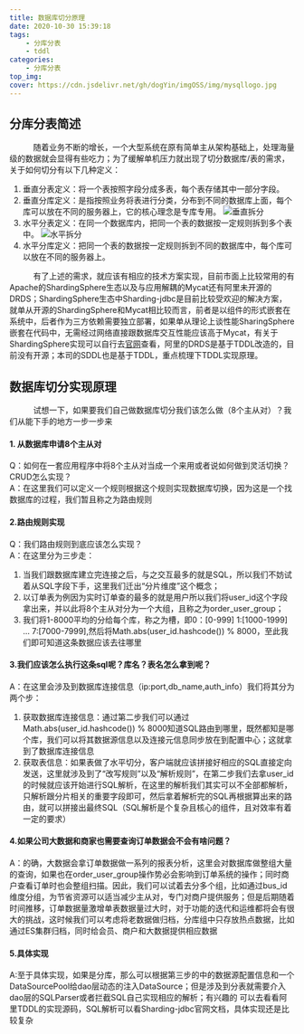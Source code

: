 ```yaml
---
title: 数据库切分原理
date: 2020-10-30 15:39:18
tags:
    - 分库分表
    - tddl
categories:
    - 分库分表
top_img:
cover: https://cdn.jsdelivr.net/gh/dogYin/imgOSS/img/mysqllogo.jpg
---
```

## 分库分表简述
　　　随着业务不断的增长，一个大型系统在原有简单主从架构基础上，处理海量级的数据就会显得有些吃力；为了缓解单机压力就出现了切分数据库/表的需求，关于如何切分有以下几种定义：
1. 垂直分表定义：将一个表按照字段分成多表，每个表存储其中一部分字段。
2. 垂直分库定义：是指按照业务将表进行分类，分布到不同的数据库上面，每个库可以放在不同的服务器上，它的核心理念是专库专用。
![垂直拆分](https://cdn.jsdelivr.net/gh/dogYin/imgOSS/img/vertical_sharding.png)
3. 水平分表定义：在同一个数据库内，把同一个表的数据按一定规则拆到多个表中。
![水平拆分](https://cdn.jsdelivr.net/gh/dogYin/imgOSS/img/horizontal_sharding.png)
4. 水平分库定义：把同一个表的数据按一定规则拆到不同的数据库中，每个库可以放在不同的服务器上。

　　　有了上述的需求，就应该有相应的技术方案实现，目前市面上比较常用的有Apache的ShardingSphere生态以及与应用解耦的Mycat还有阿里未开源的DRDS；ShardingSphere生态中Sharding-jdbc是目前比较受欢迎的解决方案，就单从开源的ShardingSphere和Mycat相比较而言，前者是以组件的形式嵌套在系统中，后者作为三方依赖需要独立部署，如果单从理论上谈性能SharingSphere嵌套在代码中，无需经过网络直接跟数据库交互性能应该高于Mycat，有关于ShardingSphere实现可以自行去[官网](https://shardingsphere.apache.org/document/current/cn/overview/)查看，阿里的DRDS是基于TDDL改造的，目前没有开源；本司的SDDL也是基于TDDL，重点梳理下TDDL实现原理。

## 数据库切分实现原理
　　　试想一下，如果要我们自己做数据库切分我们该怎么做（8个主从对）？我们从能下手的地方一步一步来

#### 1. 从数据库申请8个主从对
Q：如何在一套应用程序中将8个主从对当成一个来用或者说如何做到灵活切换？CRUD怎么实现？<br/>
A：在这里我们可以定义一个规则根据这个规则实现数据库切换，因为这是一个找数据库的过程，我们暂且称之为路由规则<br/>

#### 2.路由规则实现
Q：我们路由规则到底应该怎么实现？<br/>
A：在这里分为三步走：<br/>
1. 当我们跟数据库建立完连接之后，与之交互最多的就是SQL，所以我们不妨试着从SQL字段下手，这里我们迁出“分片维度”这个概念；
2. 以订单表为例因为实时订单查的最多的就是用户所以我们将user_id这个字段拿出来，并以此将8个主从对分为一个大组，且称之为order_user_group；
3. 我们将1-8000平均的分给每个库，称之为槽，即0：[0-999] 1:[1000-1999] ... 7:[7000-7999],然后将Math.abs(user_id.hashcode()) % 8000，至此我们即可知道这条数据应该去往哪里

#### 3.我们应该怎么执行这条sql呢？库名？表名怎么拿到呢？
A：在这里会涉及到数据库连接信息（ip:port,db_name,auth_info）我们将其分为两个步：<br/>
1. 获取数据库连接信息：通过第二步我们可以通过Math.abs(user_id.hashcode()) % 8000知道SQL路由到哪里，既然都知是哪个库，我们可以将其数据源信息以及连接元信息同步放在到配置中心；这就拿到了数据库连接信息
2. 获取表信息：如果表做了水平切分，客户端就应该拼接好相应的SQL直接定向发送，这里就涉及到了“改写规则”以及“解析规则”，在第二步我们去拿user_id的时候就应该开始进行SQL解析，在这里的解析我们其实可以不全部都解析，只解析跟分片相关的重要字段即可，然后拿着解析完的SQL再根据算出来的路由，就可以拼接出最终SQL（SQL解析是个复杂且核心的组件，且对效率有着一定的要求）

#### 4.如果公司大数据和商家也需要查询订单数据会不会有啥问题？
A：的确，大数据会拿订单数据做一系列的报表分析，这里会对数据库做整组大量的查询，如果也在order_user_group操作势必会影响到订单系统的操作；同时商户查看订单时也会整组扫描。因此，我们可以试着去分多个组，比如通过bus_id维度分组，为节省资源可以适当减少主从对，专门对商户提供服务；但是后期随着时间推移，订单数据量激增单表数据量过大时，对于功能的迭代和运维都将会有很大的挑战，这时候我们可以考虑将老数据做归档，分库组中只存放热点数据，比如通过ES集群归档，同时给会员、商户和大数据提供相应数据

#### 5.具体实现
A:至于具体实现，如果是分库，那么可以根据第三步的中的数据源配置信息和一个DataSourcePool给dao层动态的注入DataSource；但是涉及到分表就需要介入dao层的SQLParser或者拦截SQL自己实现相应的解析；有兴趣的
可以去看看阿里TDDL的实现源码，SQL解析可以看Sharding-jdbc官网文档，具体实现还是比较复杂
